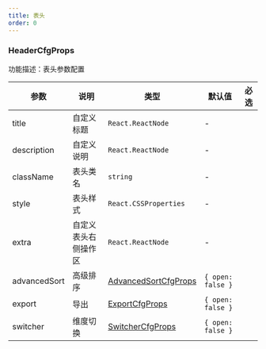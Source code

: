 ```yaml
---
title: 表头
order: 0
---
```


### HeaderCfgProps

功能描述：表头参数配置

| 参数            | 说明                 | 类型                   | 默认值 | 必选 |
| --------------- | ------------------ | ---------------------- | ------ | ---- |
| title           | 自定义标题           | `React.ReactNode`      | -      |      |
| description     | 自定义说明           | `React.ReactNode`               | -      |      |
| className       | 表头类名             | `string`               | -      |      |
| style           | 表头样式             | `React.CSSProperties`  | -      |      |
| extra           | 自定义表头右侧操作区   |  `React.ReactNode`         | -       |      |
| advancedSort | 高级排序         | [AdvancedSortCfgProps](/docs/api/components/advanced-sort) | `{ open: false }` |      |
| export       | 导出             | [ExportCfgProps](/docs/api/components/export)  | `{ open: false }` |      |
| switcher       | 维度切换             | [SwitcherCfgProps](/docs/api/components/switcher#switchercfgprops)  | `{ open: false }` |      |

